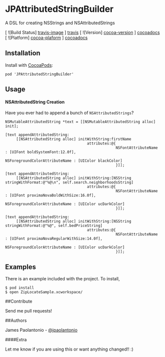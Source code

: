 JPAttributedStringBuilder
=========================

A DSL for creating NSStrings and NSAttributedStrings

[ ![Build Status] [travis-image] ] [travis]
[ ![Version] [cocoa-version] ] [cocoadocs]
[ ![Platform] [cocoa-plaform] ] [cocoadocs]

## Installation

Install with [CocoaPods](http://cocoapods.org):

```
pod 'JPAttributedStringBuilder'
```

## Usage

#### NSAttributedString Creation

Have you ever had to append a bunch of `NSAttributedStrings`?

```
NSMutableAttributedString *text = [[NSMutableAttributedString alloc] init];

[text appendAttributedString:
     [[NSAttributedString alloc] initWithString:firstName
                                     attributes:@{
                                                  NSFontAttributeName : [UIFont boldSystemFont:12.0f],
                                                  NSForegroundColorAttributeName : [UIColor blackColor]
                                                  }]];

[text appendAttributedString:
     [[NSAttributedString alloc] initWithString:[NSString stringWithFormat:@"%@\n", self.search.neighborhoodsString]
                                     attributes:@{
                                                  NSFontAttributeName : [UIFont proximaNovaBoldWithSize:16.0f],
                                                  NSForegroundColorAttributeName : [UIColor ucDarkColor]
                                                  }]];

[text appendAttributedString:
     [[NSAttributedString alloc] initWithString:[NSString stringWithFormat:@"%@", self.bedPriceString]
                                     attributes:@{
                                                  NSFontAttributeName : [UIFont proximaNovaRegularWithSize:14.0f],
                                                  NSForegroundColorAttributeName : [UIColor ucDarkColor]
                                                  }]];
```

## Examples

There is an example included with the project. To install,

```
$ pod install
$ open ZipLocateSample.xcworkspace/
```

##Contribute

Send me pull requests!

##Authors

James Paolantonio - [@jpaolantonio](http://twitter.com/jPaolantonio)

####Extra

Let me know if you are using this or want anything changed!! :)

[travis]: https://travis-ci.org/jPaolantonio/JPAttributedStringBuilder
[travis-image]: http://img.shields.io/travis/jPaolantonio/JPAttributedStringBuilder.svg?branch=master

[cocoadocs]: http://cocoadocs.org/docsets/JPAttributedStringBuilder
[cocoa-version]: http://cocoapod-badges.herokuapp.com/v/JPAttributedStringBuilder/badge.png
[cocoa-plaform]: http://cocoapod-badges.herokuapp.com/p/JPAttributedStringBuilder/badge.png
